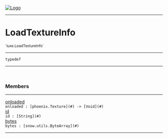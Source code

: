 
[![Logo](../../images/logo.png)](../../api/index.html)

---



<h1>LoadTextureInfo</h1>
<small>`luxe.LoadTextureInfo`</small>



---

`typedef`


---


&nbsp;
&nbsp;







<h3>Members</h3> <hr/><span class="member apipage">
                <a name="onloaded"><a class="lift" href="#onloaded">onloaded</a></a><div class="clear"></div>
                <code class="signature apipage">onloaded : [phoenix.Texture](#)&nbsp;-&gt; [Void](#)</code><br/></span>
            <span class="small_desc_flat"></span><span class="member apipage">
                <a name="id"><a class="lift" href="#id">id</a></a><div class="clear"></div>
                <code class="signature apipage">id : [String](#)</code><br/></span>
            <span class="small_desc_flat"></span><span class="member apipage">
                <a name="bytes"><a class="lift" href="#bytes">bytes</a></a><div class="clear"></div>
                <code class="signature apipage">bytes : [snow.utils.ByteArray](#)</code><br/></span>
            <span class="small_desc_flat"></span>








---

&nbsp;
&nbsp;
&nbsp;
&nbsp;